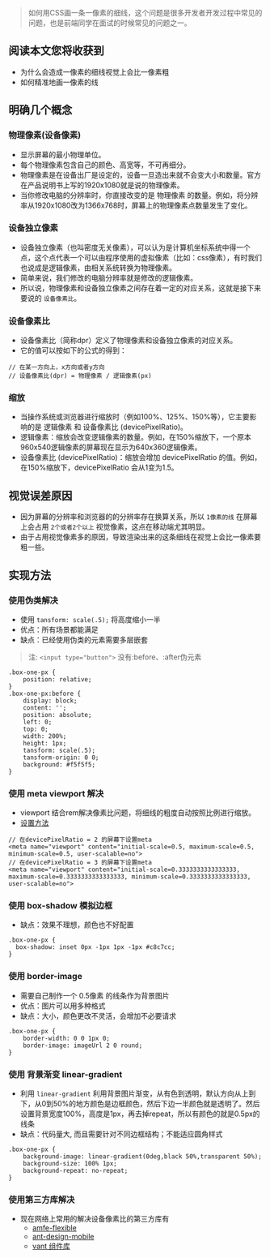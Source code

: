 > 如何用CSS画一条一像素的细线，这个问题是很多开发者开发过程中常见的问题，也是前端同学在面试的时候常见的问题之一。

## 阅读本文您将收获到
* 为什么会造成一像素的细线视觉上会比一像素粗
* 如何精准地画一像素的线

## 明确几个概念
### 物理像素(设备像素)
* 显示屏幕的最小物理单位。
* 每个物理像素包含自己的颜色、高宽等，不可再细分。
* 物理像素是在设备出厂是设定的，设备一旦造出来就不会变大小和数量。官方在产品说明书上写的1920x1080就是说的物理像素。
* 当你修改电脑的分辨率时，你直接改变的是 物理像素 的数量。例如，将分辨率从1920x1080改为1366x768时，屏幕上的物理像素点数量发生了变化。

### 设备独立像素
* 设备独立像素（也叫密度无关像素），可以认为是计算机坐标系统中得一个点，这个点代表一个可以由程序使用的虚拟像素（比如：css像素），有时我们也说成是逻辑像素，由相关系统转换为物理像素。
* 简单来说，我们修改的电脑分辨率就是修改的逻辑像素。
* 所以说，物理像素和设备独立像素之间存在着一定的对应关系，这就是接下来要说的 `设备像素比`。

### 设备像素比
* 设备像素比（简称dpr）定义了物理像素和设备独立像素的对应关系。
* 它的值可以按如下的公式的得到：

```
// 在某一方向上，x方向或者y方向
// 设备像素比(dpr) = 物理像素 / 逻辑像素(px)
```

### 缩放
* 当操作系统或浏览器进行缩放时（例如100%、125%、150%等），它主要影响的是 逻辑像素 和 设备像素比 (devicePixelRatio)。
* 逻辑像素：缩放会改变逻辑像素的数量。例如，在150%缩放下，一个原本960x540逻辑像素的屏幕现在显示为640x360逻辑像素。
* 设备像素比 (devicePixelRatio)：缩放会增加 devicePixelRatio 的值。例如，在150%缩放下，devicePixelRatio 会从1变为1.5。
  

## 视觉误差原因
* 因为屏幕的分辨率和浏览器的的分辨率存在换算关系，所以 `1像素的线` 在屏幕上会占用 `2个或者2个以上` 视觉像素，这点在移动端尤其明显。
* 由于占用视觉像素多的原因，导致渲染出来的这条细线在视觉上会比一像素要粗一些。

## 实现方法
### 使用伪类解决
* 使用 `tansform: scale(.5);` 将高度缩小一半
* 优点：所有场景都能满足
* 缺点：已经使用伪类的元素需要多层嵌套

> 注: `<input type="button">` 没有:before、:after伪元素

```
.box-one-px {
	position: relative;
}
.box-one-px:before {
	display: block;
	content: '';
	position: absolute;
	left: 0;
	top: 0;
	width: 200%;
	height: 1px;
	tansform: scale(.5);
	tansform-origin: 0 0;
	background: #f5f5f5;
}
```

### 使用 meta viewport 解决
* viewport 结合rem解决像素比问题，将细线的粗度自动按照比例进行缩放。
* [设置方法](https://github.com/wshsh1996/vue-pc-project/blob/main/index.html)

```
// 在devicePixelRatio = 2 的屏幕下设置meta
<meta name="viewport" content="initial-scale=0.5, maximum-scale=0.5, minimum-scale=0.5, user-scalable=no">
// 在devicePixelRatio = 3 的屏幕下设置meta
<meta name="viewport" content="initial-scale=0.3333333333333333, maximum-scale=0.3333333333333333, minimum-scale=0.3333333333333333, user-scalable=no">
```

### 使用 box-shadow 模拟边框
* 缺点：效果不理想，颜色也不好配置

```
.box-one-px {	
  box-shadow: inset 0px -1px 1px -1px #c8c7cc;
}
```

### 使用 border-image
* 需要自己制作一个 0.5像素 的线条作为背景图片
* 优点：图片可以用多种格式
* 缺点：大小，颜色更改不灵活，会增加不必要请求

```
.box-one-px {	
    border-width: 0 0 1px 0;	
    border-image: imageUrl 2 0 round;	
}
```

### 使用 背景渐变 linear-gradient
* 利用 `linear-gradient` 利用背景图片渐变，从有色到透明，默认方向从上到下，从0到50%的地方颜色是边框颜色，然后下边一半颜色就是透明了。然后设置背景宽度100%，高度是1px，再去掉repeat，所以有颜色的就是0.5px的线条
* 缺点：代码量大, 而且需要针对不同边框结构；不能适应圆角样式

```
.box-one-px {	
    background-image: linear-gradient(0deg,black 50%,transparent 50%);
    background-size: 100% 1px;	
    background-repeat: no-repeat;	
}
```

### 使用第三方库解决
* 现在网络上常用的解决设备像素比的第三方库有
	* [amfe-flexible](https://github.com/amfe/lib-flexible)
	* [ant-design-mobile](https://github.com/ant-design/ant-design-mobile/blob/master/components/style/mixins/hairline.less)
	* [vant 组件库](https://github.com/youzan/vant/blob/dev/src/style/mixins/hairline.less)